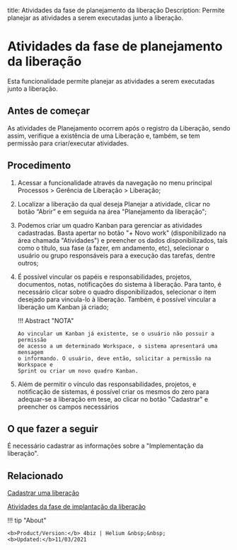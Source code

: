 title:  Atividades da fase de planejamento da liberação 
Description: Permite planejar as atividades a serem executadas junto a liberação. 
# Atividades da fase de planejamento da liberação

Esta funcionalidade permite planejar as atividades a serem executadas junto a liberação.

Antes de começar
--------------------

As atividades de Planejamento ocorrem após o registro da 
Liberação, sendo assim, verifique a existência de uma Liberação e, também, se
tem permissão para criar/executar atividades.

Procedimento
----------------

1.  Acessar a funcionalidade através da navegação no menu principal Processos \>
    Gerência de Liberação \> Liberação;

2.  Localizar a liberação da qual deseja Planejar a atividade,
    clicar no botão “Abrir” e em seguida na área "Planejamento da liberação";

3.  Podemos criar um quadro Kanban para gerenciar as atividades cadastradas.
    Basta apertar no botão "+ Novo work" (disponibilizado na área chamada
    "Atividades") e preencher os dados disponibilizados, tais como o título, sua
    fase (a fazer, em andamento, etc), selecionar o usuário ou grupo
    responsáveis para a execução das tarefas, dentre outros;

4.  É possível vincular os papéis e responsabilidades, projetos, documentos,
    notas, notificações do sistema à liberação. Para tanto, é necessário clicar 
    sobre o quadro disponibilizados, selecionar o item desejado para vincula-lo à 
    liberação. Também, é possível vincular a liberação um Kanban já criado;
    
    !!! Abstract "NOTA"
    
        Ao vincular um Kanban já existente, se o usuário não possuir a permissão 
        de acesso a um determinado Workspace, o sistema apresentará uma mensagem 
        o informando. O usuário, deve então, solicitar a permissão na Workspace e 
        Sprint ou criar um novo quadro Kanban. 

5.  Além de permitir o vínculo das responsabilidades, projetos, e notificação de
    sistemas, é possível criar os mesmos do zero para adequar-se a liberação em
    tese, ao clicar no botão "Cadastrar" e preencher os campos necessários

O que fazer a seguir
------------------------

É necessário cadastrar as informações sobre a "Implementação da liberação".

Relacionado
---------------

[Cadastrar uma liberação](/pt-br/4biz-helium/processes/release/use/register-release-request.html)

[Atividades da fase de implantação da liberação](/pt-br/4biz-helium/processes/release/use/deployment-release-activities.html)

<!-- <i class='fa fa-youtube-play  fa-2x' style='color:#97ce17;vertical-align: middle;'> </i> [Video Library](https://www.youtube.com/playlist?list=PLB5qK2uzf2RPc9F3kW8T8Mw2rtMylBEWC)'
-->
!!! tip "About"

    <b>Product/Version:</b> 4biz | Helium &nbsp;&nbsp;
    <b>Updated:</b>11/03/2021

